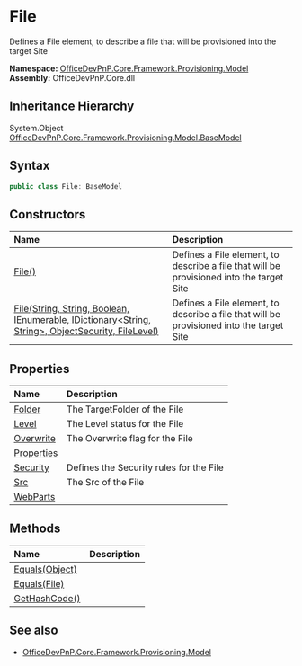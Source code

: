 # File
Defines a File element, to describe a file that will be provisioned into the target Site  

**Namespace:** [OfficeDevPnP.Core.Framework.Provisioning.Model](OfficeDevPnP.Core.Framework.Provisioning.Model.md)  
**Assembly:** OfficeDevPnP.Core.dll  
## Inheritance Hierarchy
System.Object  
    [OfficeDevPnP.Core.Framework.Provisioning.Model.BaseModel](OfficeDevPnP.Core.Framework.Provisioning.Model.BaseModel.md)
## Syntax
```C#
public class File: BaseModel
```
## Constructors
|**Name**|**Description**|
|:-----|:-----|
| [File()](OfficeDevPnP.Core.Framework.Provisioning.Model.File.ctor1.md) | <summary> Defines a File element, to describe a file that will be provisioned into the target Site </summary>
| [File(String, String, Boolean, IEnumerable<WebPart>, IDictionary<String, String>, ObjectSecurity, FileLevel)](OfficeDevPnP.Core.Framework.Provisioning.Model.File.ctor2.md) | <summary> Defines a File element, to describe a file that will be provisioned into the target Site </summary>
## Properties
|**Name**|**Description**|
|:-----|:-----|
| [Folder](OfficeDevPnP.Core.Framework.Provisioning.Model.File.Folder.md) | The TargetFolder of the File
| [Level](OfficeDevPnP.Core.Framework.Provisioning.Model.File.Level.md) | The Level status for the File
| [Overwrite](OfficeDevPnP.Core.Framework.Provisioning.Model.File.Overwrite.md) | The Overwrite flag for the File
| [Properties](OfficeDevPnP.Core.Framework.Provisioning.Model.File.Properties.md) | 
| [Security](OfficeDevPnP.Core.Framework.Provisioning.Model.File.Security.md) | Defines the Security rules for the File
| [Src](OfficeDevPnP.Core.Framework.Provisioning.Model.File.Src.md) | The Src of the File
| [WebParts](OfficeDevPnP.Core.Framework.Provisioning.Model.File.WebParts.md) | 
## Methods
|**Name**|**Description**|
|:-----|:-----|
| [Equals(Object)](OfficeDevPnP.Core.Framework.Provisioning.Model.File.3520ddbb.md) | 
| [Equals(File)](OfficeDevPnP.Core.Framework.Provisioning.Model.File.fd046a34.md) | 
| [GetHashCode()](OfficeDevPnP.Core.Framework.Provisioning.Model.File.1c6872bd.md) | 
## See also
- [OfficeDevPnP.Core.Framework.Provisioning.Model](OfficeDevPnP.Core.Framework.Provisioning.Model.md)
